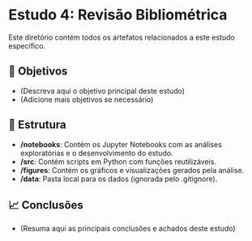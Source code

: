 # Estudo 4: Revisão Bibliométrica

Este diretório contém todos os artefatos relacionados a este estudo específico.

## 🎯 Objetivos

- (Descreva aqui o objetivo principal deste estudo)
- (Adicione mais objetivos se necessário)

## 📂 Estrutura

- **/notebooks**: Contém os Jupyter Notebooks com as análises exploratórias e o desenvolvimento do estudo.
- **/src**: Contém scripts em Python com funções reutilizáveis.
- **/figures**: Contém os gráficos e visualizações gerados pela análise.
- **/data**: Pasta local para os dados (ignorada pelo .gitignore).

## 📈 Conclusões

- (Resuma aqui as principais conclusões e achados deste estudo)
